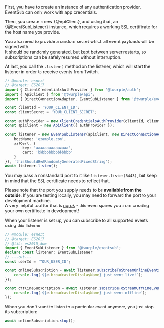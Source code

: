 First, you have to create an instance of any authentication provider.
EventSub can only work with app credentials.

Then, you create a new {@ApiClient}, and using that, an {@EventSubListener} instance,
which requires a working SSL certificate for the host name you provide.

You also need to provide a random secret which all event payloads will be signed with.  
It should be randomly generated, but kept between server restarts,
so subscriptions can be safely resumed without interruption.

At last, you call the `.listen()` method on the listener,
which will start the listener in order to receive events from Twitch.

```ts twoslash
// @module: esnext
// @target: ES2017
import { ClientCredentialsAuthProvider } from '@twurple/auth';
import { ApiClient } from '@twurple/api';
import { DirectConnectionAdapter, EventSubListener } from '@twurple/eventsub';

const clientId = 'YOUR_CLIENT_ID';
const clientSecret = 'YOUR_CLIENT_SECRET';

const authProvider = new ClientCredentialsAuthProvider(clientId, clientSecret);
const apiClient = new ApiClient({ authProvider });

const listener = new EventSubListener(apiClient, new DirectConnectionAdapter({
	hostName: 'example.com',
	sslCert: {
		key: 'aaaaaaaaaaaaaaa',
		cert: 'bbbbbbbbbbbbbbb'
	}
}), 'thisShouldBeARandomlyGeneratedFixedString');
await listener.listen();
```

You may pass a nonstandard port to it like `listener.listen(8443)`,
but keep in mind that the SSL certificate needs to reflect that.

Please note that the port you supply needs to be **available from the outside**.
If you are testing locally, you may need to forward the port to your development machine.  
A very helpful tool for that is [ngrok](/docs/eventsub/special-hosting/ngrok) -
this even spares you from creating your own certificate in development!

When your listener is set up, you can subscribe to all supported events using this listener:

```ts twoslash
// @module: esnext
// @target: ES2017
// @lib: es2015,dom
import { EventSubListener } from '@twurple/eventsub';
declare const listener: EventSubListener
// ---cut---
const userId = 'YOUR_USER_ID';

const onlineSubscription = await listener.subscribeToStreamOnlineEvents(userId, e => {
	console.log(`${e.broadcasterDisplayName} just went live!`);
});

const offlineSubscription = await listener.subscribeToStreamOfflineEvents(userId, e => {
	console.log(`${e.broadcasterDisplayName} just went offline`);
});
```

When you don't want to listen to a particular event anymore, you just stop its subscription:

```typescript
await onlineSubscription.stop();
```
